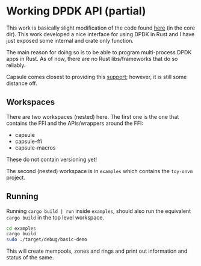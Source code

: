 # Working DPDK API (partial)

This work is basically slight modification of the code found [here](https://github.com/capsule-rs/capsule) (in the core dir). This work developed a nice interface for using DPDK in Rust and I have just exposed some internal and crate only function.

The main reason for doing so is to be able to program multi-process DPDK apps in Rust. As of now, there are no Rust libs/frameworks that do so reliably.

Capsule comes closest to providing this [support](https://github.com/capsule-rs/capsule/issues/74); however, it is still some distance off.

## Workspaces

There are two workspaces (nested) here. The first one is the one that contains the FFI and the APIs/wrappers around the FFI:
- capsule
- capsule-ffi
- capsule-macros

These do not contain versioning yet!

The second (nested) workspace is in `examples` which contains the `toy-onvm` project.

## Running

Running `cargo build | run` inside `examples`, should also run the equivalent `cargo build` in the top level workspace.

```bash
cd examples
cargo build
sudo ./target/debug/basic-demo
```

This will create mempools, zones and rings and print out information and status of the same.
